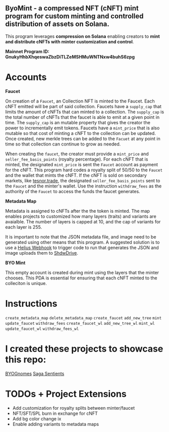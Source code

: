 ## **ByoMint - a compressed NFT (cNFT) mint program for custom minting and controlled distribution of assets on Solana.**

  
This program leverages **compression on Solana** enabling creators to **mint and distribute cNFTs with minter customization and control**.

**Mainnet Program ID: GnukyHhbXhqeswaZbzDiTLZeMSHMuWNTNxw4buhS6zpg**

# Accounts
**Faucet**

On creation of a `Faucet`, an Collection NFT is minted to the Faucet. Each cNFT emitted will be part of said collection. Faucets have a `supply_cap` that limits the amount of cNFTs that can minted to a collection. The `supply_cap` is the total number of cNFTs that the faucet is able to emit at a given point in time. The `supply_cap` is an mutable property that gives the creator the power to incrementally emit tokens. Faucets have a `mint_price` that is also mutable so that cost of minting a cNFT to the collection can be updated. Once created, new merkle trees can be added to the `Facuet` at any point in time so that collection can continue to grow as needed. 

When creating the `faucet`, the creator must provide a `mint_price` and `seller_fee_basis_points` (royalty percentage). For each cNFT that is minted, the designated `mint_price` is sent the `Faucet` account as payment for the cNFT. This program hard codes a royalty split of 50/50 to the `Faucet` and the wallet that mints the cNFT. If the cNFT is sold on secondary markets, like [tesnor.trade](http://tensor.trade), the designated `seller_fee_basis_points` sent to the `Faucet` and the minter's wallet. Use the instruction `withdraw_fees` as the authority of the `Faucet` to access the funds the faucet generates.

**Metadata Map**

Metadata is assigned to cNFTs after the the token is minted. The map enables projects to customized how many layers (traits) and variants are avaialble. The number of layers is capped at 10, and the cap of variants for each layer is 255.

It is important to note that the JSON metadata file, and image need to be generated using other means that this program. A suggested solution is to use a [Helius Webhook](https://docs.helius.dev/webhooks-and-websockets/what-are-webhooks) to trigger code to run that generates the JSON and image uploads them to [ShdwDrive](https://docs.shdwdrive.com/learn).

**BYO Mint**

This empty account is created during mint using the layers that the minter chooses. This PDA is essential for ensuring that each cNFT minted to the colleciton is unique. 

# Instructions
`create_metadata_map`
`delete_metadata_map`
`create_faucet`
`add_new_tree`
`mint`
`update_faucet`
`withdraw_fees`
`create_faucet_wl`
`add_new_tree_wl`
`mint_wl`
`update_faucet_wl`
`withdraw_fees_wl`

# I created these projects to showcase this repo:
[BYOGnomes](http://byognome.xyz) 
[Saga Sentients](http://saga-sentients.com) 


# TODOs + Project Extensions
- Add customization for royalty splits between minter/faucet
- NFT/SFT/SPL burn in exchange for cNFT
- Add bg color change ix
- Enable adding variants to metadata maps
